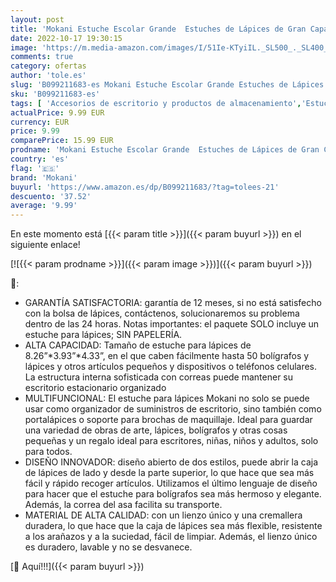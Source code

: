 ```yaml
---
layout: post
title: 'Mokani Estuche Escolar Grande  Estuches de Lápices de Gran Capacidad  Bolsa de Lápices Lona Premium Organizador de Papelería para Niñas Niños Adolescentes Estudiantes Adultos  Celosía Negra'
date: 2022-10-17 19:30:15
image: 'https://m.media-amazon.com/images/I/51Ie-KTyiIL._SL500_._SL400_.jpg'
comments: true
category: ofertas
author: 'tole.es'
slug: 'B099211683-es Mokani Estuche Escolar Grande Estuches de Lápices de Gran...'
sku: 'B099211683-es'
tags: [ 'Accesorios de escritorio y productos de almacenamiento','Estuches escolares','Material de oficina','Materiales, organizadores y dispensadores de escritorio','Oficina y papelería','escolar','lápices','mokani','🇪🇸', ]
actualPrice: 9.99 EUR
currency: EUR
price: 9.99
comparePrice: 15.99 EUR
prodname: 'Mokani Estuche Escolar Grande  Estuches de Lápices de Gran Capacidad  Bolsa de Lápices Lona Premium Organizador de Papelería para Niñas Niños Adolescentes Estudiantes Adultos  Celosía Negra'
country: 'es'
flag: '🇪🇸'
brand: 'Mokani'
buyurl: 'https://www.amazon.es/dp/B099211683/?tag=tolees-21'
descuento: '37.52'
average: '9.99'
---
```


En este momento está [{{< param title >}}]({{< param buyurl >}}) en el siguiente enlace!

[![{{< param prodname >}}]({{< param image >}})]({{< param buyurl >}})

🔎:

- GARANTÍA SATISFACTORIA: garantía de 12 meses, si no está satisfecho con la bolsa de lápices, contáctenos, solucionaremos su problema dentro de las 24 horas. Notas importantes: el paquete SOLO incluye un estuche para lápices; SIN PAPELERÍA.
- ALTA CAPACIDAD: Tamaño de estuche para lápices de 8.26”*3.93”*4.33”, en el que caben fácilmente hasta 50 bolígrafos y lápices y otros artículos pequeños y dispositivos o teléfonos celulares. La estructura interna sofisticada con correas puede mantener su escritorio estacionario organizado
- MULTIFUNCIONAL: El estuche para lápices Mokani no solo se puede usar como organizador de suministros de escritorio, sino también como portalápices o soporte para brochas de maquillaje. Ideal para guardar una variedad de obras de arte, lápices, bolígrafos y otras cosas pequeñas y un regalo ideal para escritores, niñas, niños y adultos, solo para todos.
- DISEÑO INNOVADOR: diseño abierto de dos estilos, puede abrir la caja de lápices de lado y desde la parte superior, lo que hace que sea más fácil y rápido recoger artículos. Utilizamos el último lenguaje de diseño para hacer que el estuche para bolígrafos sea más hermoso y elegante. Además, la correa del asa facilita su transporte.
- MATERIAL DE ALTA CALIDAD: con un lienzo único y una cremallera duradera, lo que hace que la caja de lápices sea más flexible, resistente a los arañazos y a la suciedad, fácil de limpiar. Además, el lienzo único es duradero, lavable y no se desvanece.

[🛒 Aquí!!!]({{< param buyurl >}})
